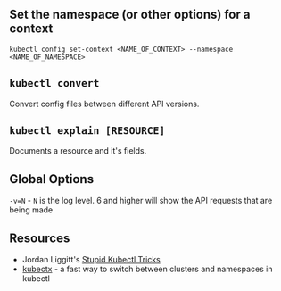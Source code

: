 ## Set the namespace (or other options) for a context

```
kubectl config set-context <NAME_OF_CONTEXT> --namespace <NAME_OF_NAMESPACE>
```

## `kubectl convert`

Convert config files between different API versions.

## `kubectl explain [RESOURCE]`

Documents a resource and it's fields.

## Global Options

`-v=N` - `N` is the log level. 6 and higher will show the API requests that are being made

## Resources

* Jordan Liggitt's [Stupid Kubectl Tricks](https://schd.ws/hosted_files/kccncna17/de/Stupid%20Kubectl%20Tricks.pdf)
* [kubectx](https://github.com/ahmetb/kubectx) - a fast way to switch between clusters and namespaces in kubectl

